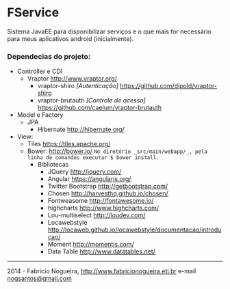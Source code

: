 FService 
===========================

Sistema JavaEE para disponibilizar serviços e o que mais for necessário para meus aplicativos android (inicialmente).

### Dependecias do projeto:
* Controller e CDI
    * Vraptor <http://www.vraptor.org/>
        * vraptor-shiro  _[Autenticação]_ <https://github.com/dipold/vraptor-shiro>
        * vraptor-brutauth _[Controle de acesso]_ <https://github.com/caelum/vraptor-brutauth>
* Model e Factory
    * JPA
        * Hibernate <http://hibernate.org/>
* View:
    * Tiles <https://tiles.apache.org/>    
    * Bower:  <http://bower.io/> `No diretório _src/main/webapp/_, pela linha de comandos executar $ bower install.`
        * Bibliotecas
            * JQuery <http://jquery.com/>
            * Angular <https://angularjs.org/>
            * Twitter Bootstrap <http://getbootstrap.com/>
            * Chosen <http://harvesthq.github.io/chosen/>
            * Fontweasome <http://fontawesome.io/>
            * highcharts <http://www.highcharts.com/>
            * Lou-multiselect <http://loudev.com/>
            * Locawebstyle <http://locaweb.github.io/locawebstyle/documentacao/introducao/>
            * Moment <http://momentjs.com/>
            * Data Table <http://www.datatables.net/>

---------

2014 - Fabricio Nogueira, <http://www.fabricionogueira.eti.br> e-mail <nogsantos@gmail.com>
